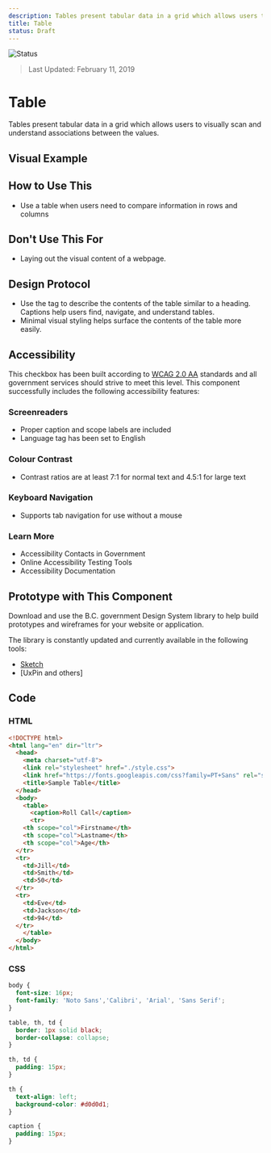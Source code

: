 ```yaml
---
description: Tables present tabular data in a grid which allows users to visually scan and make visual associations between the data.
title: Table
status: Draft
---
```


![Status](https://img.shields.io/badge/Recommended-Draft-orange.svg)
> Last Updated: February 11, 2019

# Table

Tables present tabular data in a grid which allows users to visually scan and understand associations between the values.

## Visual Example

<component-preview path="components/table/sample.html" height="250px" width="800px"> </component-preview>

## How to Use This

*	Use a table when users need to compare information in rows and columns

## Don't Use This For

* Laying out the visual content of a webpage.

## Design Protocol
* Use the <caption> tag to describe the contents of the table similar to a heading. Captions help users find, navigate, and understand tables.
* Minimal visual styling helps surface the contents of the table more easily.

## Accessibility
This checkbox has been built according to [WCAG 2.0 AA](https://www.w3.org/TR/WCAG20/) standards and all government services should strive to meet this level.  This component successfully includes the following accessibility features:

### Screenreaders
* Proper caption and scope labels are included
* Language tag has been set to English

### Colour Contrast
* Contrast ratios are at least 7:1 for normal text and 4.5:1 for large text

### Keyboard Navigation
* Supports tab navigation for use without a mouse

### Learn More
* Accessibility Contacts in Government
* Online Accessibility Testing Tools
* Accessibility Documentation

## Prototype with This Component

Download and use the B.C. government Design System library to help build prototypes and wireframes for your website or application.

The library is constantly updated and currently available in the following tools:

*	[Sketch](https://sketch.cloud/s/Q0bkG)
* 	[UxPin and others]

## Code

### HTML
```html
<!DOCTYPE html>
<html lang="en" dir="ltr">
  <head>
    <meta charset="utf-8">
    <link rel="stylesheet" href="./style.css">
    <link href="https://fonts.googleapis.com/css?family=PT+Sans" rel="stylesheet">
    <title>Sample Table</title>
  </head>
  <body>
    <table>
      <caption>Roll Call</caption>
      <tr>
    <th scope="col">Firstname</th>
    <th scope="col">Lastname</th>
    <th scope="col">Age</th>
  </tr>
  <tr>
    <td>Jill</td>
    <td>Smith</td>
    <td>50</td>
  </tr>
  <tr>
    <td>Eve</td>
    <td>Jackson</td>
    <td>94</td>
  </tr>
    </table>
  </body>
</html>
```
  
### CSS
```css
body {
  font-size: 16px;
  font-family: 'Noto Sans','Calibri', 'Arial', 'Sans Serif';
}

table, th, td {
  border: 1px solid black;
  border-collapse: collapse;
}

th, td {
  padding: 15px;
}

th {
  text-align: left;
  background-color: #d0d0d1;
}

caption {
  padding: 15px;
}
```
